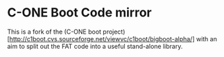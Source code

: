 # C-ONE Boot Code mirror

This is a fork of the (C-ONE boot
project)[http://c1boot.cvs.sourceforge.net/viewvc/c1boot/bigboot-alpha/] with an
aim to split out the FAT code into a useful stand-alone library.
